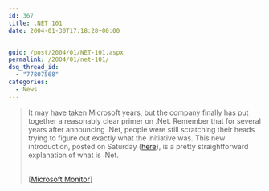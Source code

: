```yaml
---
id: 367
title: .NET 101
date: 2004-01-30T17:18:28+00:00


guid: /post/2004/01/NET-101.aspx
permalink: /2004/01/net-101/
dsq_thread_id:
  - "77807568"
categories:
  - News
---
```

<body xmlns="http://www.w3.org/1999/xhtml">
    <div class="Section1">
        <blockquote style='margin-top:5.0pt;margin-bottom:5.0pt'> 
        <p>
            It may have taken Microsoft years, but the company finally has put together a reasonably
            clear primer on .Net. Remember that for several years after announcing .Net, people
            were still scratching their heads trying to figure out exactly what the initiative
            was. This new introduction, posted on Saturday (<a href="http://www.microsoft.com/net/basics/whatis.asp" title="http://www.microsoft.com/net/basics/whatis.asp">here</a>),
            is a pretty straightforward explanation of what is .Net.
        </p>
        <p class="MsoNormal">
            <br />
            [<a href="http://www.microsoftmonitor.com/archives/002225.html">Microsoft Monitor</a>]
        </p>
        </blockquote>
    </div>
</body>
